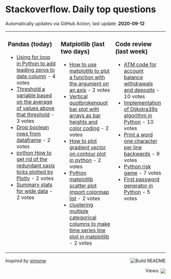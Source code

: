 # Stackoverflow. Daily top questions 

Automatically updates via GitHub Action, last update: **<!-- date starts -->2020-09-12<!-- date ends -->**


<table><tr><td valign="top" width="33%">

### Pandas (today)
<!-- pandas starts -->
* [Using for loop in Python to add leading zeros to date column](https://stackoverflow.com/questions/63861906/using-for-loop-in-python-to-add-leading-zeros-to-date-column) - 4 votes
* [Threshold a variable based on the average of values above that threshold](https://stackoverflow.com/questions/63855934/threshold-a-variable-based-on-the-average-of-values-above-that-threshold) - 3 votes
* [Drop boolean rows from dataframe](https://stackoverflow.com/questions/63862272/drop-boolean-rows-from-dataframe) - 2 votes
* [python How to get rid of the redundant xaxis ticks plotted by Plotly](https://stackoverflow.com/questions/63860454/python-how-to-get-rid-of-the-redundant-xaxis-ticks-plotted-by-plotly) - 2 votes
* [Summary stats for wide data](https://stackoverflow.com/questions/63859501/summary-stats-for-wide-data) - 2 votes
<!-- pandas ends -->
</td><td valign="top" width="34%">


### Matplotlib (last two days)
<!-- matplotlib starts -->
* [How to use matplotlib to plot a function with the argument on an axis](https://stackoverflow.com/questions/63837586/how-to-use-matplotlib-to-plot-a-function-with-the-argument-on-an-axis) - 2 votes
* [Vertical quotbrokenquot bar plot with arrays as bar heights and color coding](https://stackoverflow.com/questions/63859980/vertical-broken-bar-plot-with-arrays-as-bar-heights-and-color-coding) - 2 votes
* [How to plot gradient vector on contour plot in python](https://stackoverflow.com/questions/63843310/how-to-plot-gradient-vector-on-contour-plot-in-python) - 2 votes
* [Python matplotlib scatter plot import colormap list](https://stackoverflow.com/questions/63856622/python-matplotlib-scatter-plot-import-colormap-list) - 2 votes
* [clustering multiple categorical columns to make time series line plot in matplotlib](https://stackoverflow.com/questions/63851071/clustering-multiple-categorical-columns-to-make-time-series-line-plot-in-matplot) - 2 votes
<!-- matplotlib ends -->
</td><td valign="top" width="34%">


### Сode review (last week)
<!-- python starts -->
* [ATM code for account balance withdrawals and deposits](https://codereview.stackexchange.com/questions/249138/atm-code-for-account-balance-withdrawals-and-deposits) - 10 votes
* [Implementation of Dijkstra39s algorithm in Python](https://codereview.stackexchange.com/questions/249011/implementation-of-dijkstras-algorithm-in-python) - 10 votes
* [Print a word one character per line backwards](https://codereview.stackexchange.com/questions/249015/print-a-word-one-character-per-line-backwards) - 9 votes
* [Python risk game](https://codereview.stackexchange.com/questions/249260/python-risk-game) - 7 votes
* [First password generator in Python](https://codereview.stackexchange.com/questions/249174/first-password-generator-in-python) - 5 votes
<!-- python ends -->
</td></tr></table>

<a href="https://github.com/hp0404/hp0404/actions"><img src="https://github.com/hp0404/hp0404/workflows/Build%20README/badge.svg" align="right" alt="Build README"></a> <p>*Inspired by  [simonw](https://github.com/simonw/simonw)*</p>

<div align="right">
<p></p> Views:
<img src="https://profile-counter.glitch.me/hp0404/count.svg" align="center">
</div>